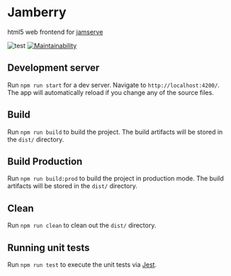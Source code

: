 # Jamberry

html5 web frontend for [jamserve](https://github.com/ffalt/jamserve)

![test](https://github.com/ffalt/jamberry/workflows/test/badge.svg)
[![Maintainability](https://qlty.sh/gh/ffalt/projects/jamberry/maintainability.svg)](https://qlty.sh/gh/ffalt/projects/jamberry)

## Development server

Run `npm run start` for a dev server. Navigate to `http://localhost:4200/`. The app will automatically reload if you change any of the source files.

## Build

Run `npm run build` to build the project. The build artifacts will be stored in the `dist/` directory.

## Build Production

Run `npm run build:prod` to build the project in production mode. The build artifacts will be stored in the `dist/` directory.

## Clean

Run `npm run clean` to clean out the `dist/` directory.

## Running unit tests

Run `npm run test` to execute the unit tests via [Jest](https://jestjs.io/).
